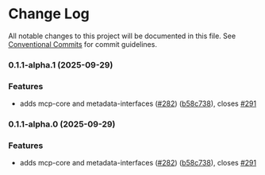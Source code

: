 # Change Log

All notable changes to this project will be documented in this file.
See [Conventional Commits](https://conventionalcommits.org) for commit guidelines.

### 0.1.1-alpha.1 (2025-09-29)

### Features

- adds mcp-core and metadata-interfaces ([#282](https://github.com/apimatic/apimatic-js-runtime/issues/282)) ([b58c738](https://github.com/apimatic/apimatic-js-runtime/commit/b58c738ea259fe6ae70a8a37a9737810f9670810)), closes [#291](https://github.com/apimatic/apimatic-js-runtime/issues/291)

### 0.1.1-alpha.0 (2025-09-29)

### Features

- adds mcp-core and metadata-interfaces ([#282](https://github.com/apimatic/apimatic-js-runtime/issues/282)) ([b58c738](https://github.com/apimatic/apimatic-js-runtime/commit/b58c738ea259fe6ae70a8a37a9737810f9670810)), closes [#291](https://github.com/apimatic/apimatic-js-runtime/issues/291)
